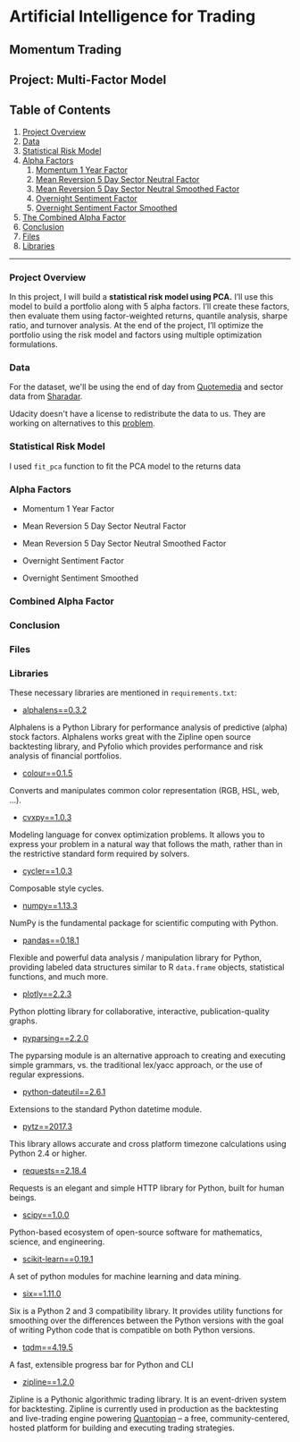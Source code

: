 
# Artificial Intelligence for Trading

## Momentum Trading

## Project: Multi-Factor Model

## Table of Contents

1. [Project Overview](#overview)
2. [Data](#data)
3. [Statistical Risk Model](#stat_risk_model)
4. [Alpha Factors](#alpha_factors)
   1. [Momentum 1 Year Factor](#momentum)
   2. [Mean Reversion 5 Day Sector Neutral Factor](#mean_reversion)
   3. [Mean Reversion 5 Day Sector Neutral Smoothed Factor](#mean_reversion_smoothed)
   4. [Overnight Sentiment Factor](#overnight)
   5. [Overnight Sentiment Factor Smoothed](#overnight_smoothed)
5. [The Combined Alpha Factor](#alpha_combined)
6. [Conclusion](#conclusion)
7. [Files](#files)
8. [Libraries](#lib)

<a id='overview'></a>
****
### Project Overview

In this project, I will build a **statistical risk model using PCA.** I’ll use this model to build a portfolio along with 5 alpha factors. I’ll create these factors, then evaluate them using factor-weighted returns, quantile analysis, sharpe ratio, and turnover analysis. At the end of the project, I’ll optimize the portfolio using the risk model and factors using multiple optimization formulations.

<a id='data'></a>

### Data

For the dataset, we'll be using the end of day from [Quotemedia](https://www.quotemedia.com) and sector data from [Sharadar](http://www.sharadar.com/).

Udacity doesn't have a license to redistribute the data to us. They are working on alternatives to this [problem](https://github.com/udacity/artificial-intelligence-for-trading/#no-data).

<a id='stat_risk_model'></a>

### Statistical Risk Model

I used `fit_pca` function to fit the PCA model to the returns data

<a id='alpha_factors'></a>

### Alpha Factors

<a id='momentum'></a>

- Momentum 1 Year Factor

<a id='mean_reversion'></a>

- Mean Reversion 5 Day Sector Neutral Factor

<a id='mean_reversion_smoothed'></a>

- Mean Reversion 5 Day Sector Neutral Smoothed Factor

<a id='overnight'></a>

- Overnight Sentiment Factor

<a id='overnight_smoothed'></a>

- Overnight Sentiment Smoothed

<a id='alpha_combined'></a>

### Combined Alpha Factor

<a id='conclusion'></a>

### Conclusion

<a id='files'></a>

### Files

<a id='lib'></a>

### Libraries

These necessary libraries are mentioned in `requirements.txt`:

- [alphalens==0.3.2](https://pypi.org/project/alphalens/)

Alphalens is a Python Library for performance analysis of predictive (alpha) stock factors. Alphalens works great with the Zipline open source backtesting library, and Pyfolio which provides performance and risk analysis of financial portfolios.

- [colour==0.1.5](https://github.com/vaab/colour)

Converts and manipulates common color representation (RGB, HSL, web, …).

- [cvxpy==1.0.3](https://github.com/cvxgrp/cvxpy/)

Modeling language for convex optimization problems. It allows you to express your problem in a natural way that follows the math, rather than in the restrictive standard form required by solvers.

- [cycler==1.0.3](https://matplotlib.org/cycler/)

Composable style cycles.

- [numpy==1.13.3](http://www.numpy.org/)

NumPy is the fundamental package for scientific computing with Python.

- [pandas==0.18.1](https://github.com/pandas-dev/pandas)

Flexible and powerful data analysis / manipulation library for Python, providing labeled data structures similar to R `data.frame` objects, statistical functions, and much more.

- [plotly==2.2.3](https://plot.ly/python/)

Python plotting library for collaborative, interactive, publication-quality graphs.

- [pyparsing==2.2.0](https://github.com/pyparsing/pyparsing/)

The pyparsing module is an alternative approach to creating and executing simple grammars, vs. the traditional lex/yacc approach, or the use of regular expressions.

- [python-dateutil==2.6.1](https://dateutil.readthedocs.io/en/stable/)

Extensions to the standard Python datetime module.

- [pytz==2017.3](https://pythonhosted.org/pytz/)

This library allows accurate and cross platform timezone calculations using Python 2.4 or higher.

- [requests==2.18.4](http://docs.python-requests.org/en/master/)

Requests is an elegant and simple HTTP library for Python, built for human beings.

- [scipy==1.0.0](https://www.scipy.org/)

Python-based ecosystem of open-source software for mathematics, science, and engineering.

- [scikit-learn==0.19.1](https://scikit-learn.org/stable/)

A set of python modules for machine learning and data mining.

- [six==1.11.0](https://github.com/benjaminp/six)

Six is a Python 2 and 3 compatibility library. It provides utility functions for smoothing over the differences between the Python versions with the goal of writing Python code that is compatible on both Python versions.

- [tqdm==4.19.5](https://tqdm.github.io/)

A fast, extensible progress bar for Python and CLI

- [zipline==1.2.0](http://www.zipline.io/index.html)

Zipline is a Pythonic algorithmic trading library. It is an event-driven system for backtesting. Zipline is currently used in production as the backtesting and live-trading engine powering [Quantopian](https://www.quantopian.com/) – a free, community-centered, hosted platform for building and executing trading strategies.